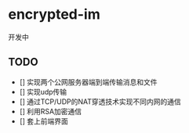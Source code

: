 # encrypted-im
开发中
## TODO
- [] 实现两个公网服务器端到端传输消息和文件
- [] 实现udp传输
- [] 通过TCP/UDP的NAT穿透技术实现不同内网的通信
- [] 利用RSA加密通信
- [] 套上前端界面
